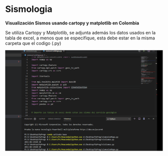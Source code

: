 # Sismologia
**Visualización Sismos usando cartopy y matplotlib en Colombia**


Se utiliza Cartopy y Matplotlib, se adjunta además los datos usados en la tabla de excel, a menos que se especifique, esta debe estar en la 
misma carpeta que el codigo (.py)


![animacionVisualizacion](visSismos.gif)
